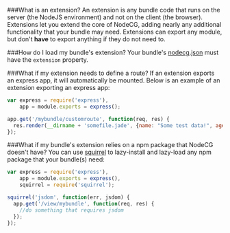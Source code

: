 ###What is an extension?
An extension is any bundle code that runs on the server (the NodeJS environment) and not on the client (the browser).
Extensions let you extend the core of NodeCG, adding nearly any additional functionality that your bundle may need.
Extensions can export any module, but don't __have__ to export anything if they do not need to.

###How do I load my bundle's extension?
Your bundle's [nodecg.json](nodecg.json.md) must have the `extension` property.

###What if my extension needs to define a route?
If an extension exports an express app, it will automatically be mounted.
Below is an example of an extension exporting an express app:

````javascript
var express = require('express'),
    app = module.exports = express();

app.get('/mybundle/customroute', function(req, res) {
  res.render(__dirname + 'somefile.jade', {name: "Some test data!", age: 23});
});
````

###What if my bundle's extension relies on a npm package that NodeCG doesn't have?
You can use [squirrel](https://github.com/DamonOehlman/squirrel) to lazy-install and lazy-load any npm package that your bundle(s) need:
````javascript
var express = require('express'),
    app = module.exports = express(),
    squirrel = require('squirrel');

squirrel('jsdom', function(err, jsdom) {
  app.get('/view/mybundle', function(req, res) {
    //do something that requires jsdom
  });
});
````

